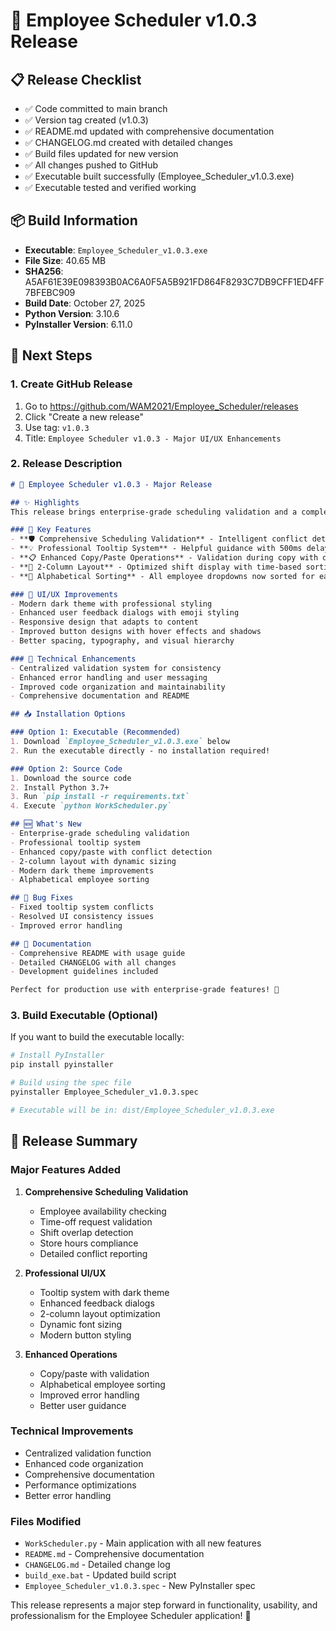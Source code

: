 # 🚀 Employee Scheduler v1.0.3 Release

## 📋 Release Checklist
- ✅ Code committed to main branch
- ✅ Version tag created (v1.0.3)
- ✅ README.md updated with comprehensive documentation
- ✅ CHANGELOG.md created with detailed changes
- ✅ Build files updated for new version
- ✅ All changes pushed to GitHub
- ✅ Executable built successfully (Employee_Scheduler_v1.0.3.exe)
- ✅ Executable tested and verified working

## 📦 Build Information
- **Executable**: `Employee_Scheduler_v1.0.3.exe`
- **File Size**: 40.65 MB
- **SHA256**: A5AF61E39E098393B0AC6A0F5A5B921FD864F8293C7DB9CFF1ED4FF7BFEBC909
- **Build Date**: October 27, 2025
- **Python Version**: 3.10.6
- **PyInstaller Version**: 6.11.0

## 🎯 Next Steps

### 1. Create GitHub Release
1. Go to https://github.com/WAM2021/Employee_Scheduler/releases
2. Click "Create a new release"
3. Use tag: `v1.0.3`
4. Title: `Employee Scheduler v1.0.3 - Major UI/UX Enhancements`

### 2. Release Description
```markdown
# 🌟 Employee Scheduler v1.0.3 - Major Release

## ✨ Highlights
This release brings enterprise-grade scheduling validation and a completely modernized user interface to the Employee Scheduler application.

### 🎯 Key Features
- **🛡️ Comprehensive Scheduling Validation** - Intelligent conflict detection for availability, time-off, and shift overlaps
- **💡 Professional Tooltip System** - Helpful guidance with 500ms delay and dark theme styling  
- **📋 Enhanced Copy/Paste Operations** - Validation during copy with detailed conflict reporting
- **🎨 2-Column Layout** - Optimized shift display with time-based sorting and dynamic font sizing
- **📝 Alphabetical Sorting** - All employee dropdowns now sorted for easy navigation

### 🎨 UI/UX Improvements
- Modern dark theme with professional styling
- Enhanced user feedback dialogs with emoji styling
- Responsive design that adapts to content
- Improved button designs with hover effects and shadows
- Better spacing, typography, and visual hierarchy

### 🔧 Technical Enhancements
- Centralized validation system for consistency
- Enhanced error handling and user messaging
- Improved code organization and maintainability
- Comprehensive documentation and README

## 📥 Installation Options

### Option 1: Executable (Recommended)
1. Download `Employee_Scheduler_v1.0.3.exe` below
2. Run the executable directly - no installation required!

### Option 2: Source Code
1. Download the source code
2. Install Python 3.7+
3. Run `pip install -r requirements.txt`
4. Execute `python WorkScheduler.py`

## 🆕 What's New
- Enterprise-grade scheduling validation
- Professional tooltip system  
- Enhanced copy/paste with conflict detection
- 2-column layout with dynamic sizing
- Modern dark theme improvements
- Alphabetical employee sorting

## 🐛 Bug Fixes
- Fixed tooltip system conflicts
- Resolved UI consistency issues
- Improved error handling

## 📖 Documentation
- Comprehensive README with usage guide
- Detailed CHANGELOG with all changes
- Development guidelines included

Perfect for production use with enterprise-grade features! 🎊
```

### 3. Build Executable (Optional)
If you want to build the executable locally:
```bash
# Install PyInstaller
pip install pyinstaller

# Build using the spec file
pyinstaller Employee_Scheduler_v1.0.3.spec

# Executable will be in: dist/Employee_Scheduler_v1.0.3.exe
```

## 🎉 Release Summary

### Major Features Added
1. **Comprehensive Scheduling Validation**
   - Employee availability checking
   - Time-off request validation  
   - Shift overlap detection
   - Store hours compliance
   - Detailed conflict reporting

2. **Professional UI/UX**
   - Tooltip system with dark theme
   - Enhanced feedback dialogs
   - 2-column layout optimization
   - Dynamic font sizing
   - Modern button styling

3. **Enhanced Operations**
   - Copy/paste with validation
   - Alphabetical employee sorting
   - Improved error handling
   - Better user guidance

### Technical Improvements
- Centralized validation function
- Enhanced code organization
- Comprehensive documentation
- Performance optimizations
- Better error handling

### Files Modified
- `WorkScheduler.py` - Main application with all new features
- `README.md` - Comprehensive documentation
- `CHANGELOG.md` - Detailed change log
- `build_exe.bat` - Updated build script
- `Employee_Scheduler_v1.0.3.spec` - New PyInstaller spec

This release represents a major step forward in functionality, usability, and professionalism for the Employee Scheduler application! 🚀